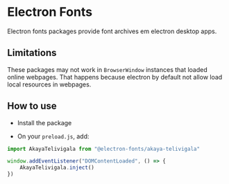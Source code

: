 # Electron Fonts

Electron fonts packages provide font archives em electron desktop apps.

## Limitations

These packages may not work in `BrowserWindow` instances that loaded online webpages. That happens because electron by default not allow load local resources in webpages.

## How to use

* Install the package

* On your `preload.js`, add:

```ts
import AkayaTelivigala from "@electron-fonts/akaya-telivigala"

window.addEventListener("DOMContentLoaded", () => {
    AkayaTelivigala.inject()
})
```